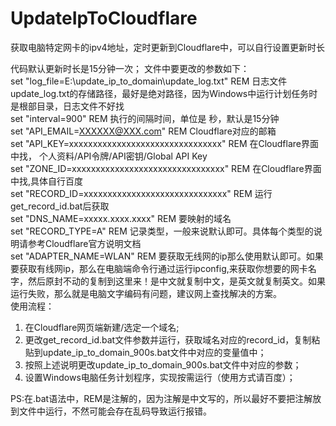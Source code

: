 # UpdateIpToCloudflare
获取电脑特定网卡的ipv4地址，定时更新到Cloudflare中，可以自行设置更新时长

代码默认更新时长是15分钟一次；
文件中要更改的参数如下：  
set "log_file=E:\update_ip_to_domain\update_log.txt"                        REM 日志文件update_log.txt的存储路径，最好是绝对路径，因为Windows中运行计划任务时是根部目录，日志文件不好找  
set "interval=900"                        REM 执行的间隔时间，单位是 秒，默认是15分钟  
set "API_EMAIL=XXXXXX@XXX.com"       REM Cloudflare对应的邮箱  
set "API_KEY=xxxxxxxxxxxxxxxxxxxxxxxxxxxxxxxx"     REM 在Cloudflare界面中找，  个人资料/API令牌/API密钥/Global API Key  
set "ZONE_ID=xxxxxxxxxxxxxxxxxxxxxxxxxxxxxxxx"         REM 在Cloudflare界面中找,具体自行百度  
set "RECORD_ID=xxxxxxxxxxxxxxxxxxxxxxxxxxxxxx"      REM 运行get_record_id.bat后获取  
set "DNS_NAME=xxxxx.xxxx.xxxx"     REM 要映射的域名  
set "RECORD_TYPE=A"     REM 记录类型，一般来说默认即可。具体每个类型的说明请参考Cloudflare官方说明文档  
set "ADAPTER_NAME=WLAN"      REM 要获取无线网的ip那么使用默认即可。如果要获取有线网ip，那么在电脑端命令行通过运行ipconfig,来获取你想要的网卡名字，然后原封不动的复制到这里来！是中文就复制中文，是英文就复制英文。如果运行失败，那么就是电脑文字编码有问题，建议网上查找解决的方案。  
使用流程：
1. 在Cloudflare网页端新建/选定一个域名;
2. 更改get_record_id.bat文件参数并运行，获取域名对应的record_id，复制粘贴到update_ip_to_domain_900s.bat文件中对应的变量值中；
3. 按照上述说明更改update_ip_to_domain_900s.bat文件中对应的参数；
4. 设置Windows电脑任务计划程序，实现按需运行（使用方式请百度）；

PS:在.bat语法中，REM是注解的，因为注解是中文写的，所以最好不要把注解放到文件中运行，不然可能会存在乱码导致运行报错。
